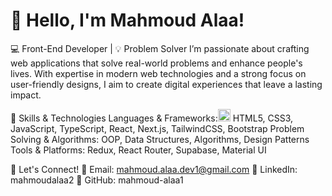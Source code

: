 # 👋 Hello, I'm Mahmoud Alaa!
💻 Front-End Developer | 💡 Problem Solver
I’m passionate about crafting web applications that solve real-world problems and enhance people's lives. With expertise in modern web technologies and a strong focus on user-friendly designs, I aim to create digital experiences that leave a lasting impact.

🚀 Skills & Technologies
Languages & Frameworks:<img src="https://github.com/user-attachments/assets/9ed35d42-c87b-4c54-b2f7-74a312d6e578" alt="HTML5 Logo" width="20" height="20"> HTML5, CSS3, JavaScript, TypeScript, React, Next.js, TailwindCSS, Bootstrap
Problem Solving & Algorithms: OOP, Data Structures, Algorithms, Design Patterns
Tools & Platforms: Redux, React Router, Supabase, Material UI


🌟 Let's Connect!
📧 Email: mahmoud.alaa.dev1@gmail.com
💼 LinkedIn: mahmoudalaa2
🐙 GitHub: mahmoud-alaa1








